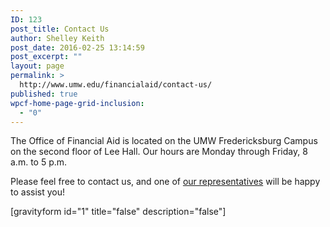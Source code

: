 ```yaml
---
ID: 123
post_title: Contact Us
author: Shelley Keith
post_date: 2016-02-25 13:14:59
post_excerpt: ""
layout: page
permalink: >
  http://www.umw.edu/financialaid/contact-us/
published: true
wpcf-home-page-grid-inclusion:
  - "0"
---
```

The Office of Financial Aid is located on the UMW Fredericksburg Campus on the second floor of Lee Hall. Our hours are Monday through Friday, 8 a.m. to 5 p.m.

Please feel free to contact us, and one of <a href="http://www.umw.edu/financialaid/contact-us/staff/">our representatives</a> will be happy to assist you!

[gravityform id="1" title="false" description="false"]